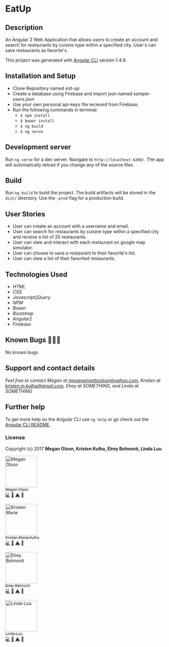 # EatUp

## Description

An Angular 2 Web Application that allows users to create an account and search for restaurants by cuisine type within a specified city. User's can save restaurants as favorite's.

This project was generated with [Angular CLI](https://github.com/angular/angular-cli) version 1.4.9.

## Installation and Setup

* Clone Repository named _eat-up_
* Create a database using Firebase and import json named _sample-users.json_
* Use your own personal api-keys file recieved from Firebase.
* Run the following commands in terminal:
  * `$ npm install`
  * `$ bower install`
  * `$ ng build`
  * `$ ng serve`

## Development server

Run `ng serve` for a dev server. Navigate to `http://localhost:4200/`. The app will automatically reload if you change any of the source files.

## Build

Run `ng build` to build the project. The build artifacts will be stored in the `dist/` directory. Use the `-prod` flag for a production build.

## User Stories

* User can create an account with a username and email.
* User can search for restaurants by cuisine type within a specified city and receive a list of 20 restaurants.
* User can view and interact with each restaurant on google map simulator.
* User can choose to save a restaurant to their favorite's list.
* User can view a list of their favorited restaurants.

## Technologies Used

* _HTML_
* _CSS_
* _Javascript/jQuery_
* _NPM_
* _Bower_
* _Bootstrap_
* _Angular2_
* _Firebase_

## Known Bugs 🐛🐛🐛

No known bugs

## Support and contact details

_Feel free to contact Megan at meganannetteolson@yahoo.com, Kristen at kristen.m.kulha@gmail.com, Elrey at SOMETHING, and Linda at SOMETHING_

## Further help

To get more help on the Angular CLI use `ng help` or go check out the [Angular CLI README](https://github.com/angular/angular-cli/blob/master/README.md).

### License

Copyright (c) 2017 **Megan Olson, Kristen Kulha, Elrey Belmonti, Linda Luu**

<img src="https://avatars.githubusercontent.com/MegOlson?s=100" width="100" alt="Megan Olson" /><br />[<sub>Megan Olson</sub>](https://github.com/MegOlson)<br />[💻](https://github.com/eat-up/commits?author=MegOlson) [📖](https://github.com/eat-up/commits?author=MegOlson) [⚠️](https://github.com/eat-up/commits?author=MegOlson) 🎨

<img src="https://avatars.githubusercontent.com/kristenmarie?s=100" width="100" alt="Kristen Marie" /><br />[<sub>Kristen Marie Kulha</sub>](https://github.com/kristenmarie)<br />[💻](https://github.com/eat-up/commits?author=kristenmarie) [📖](https://github.com/eat-up/commits?author=kristenmarie) [⚠️](https://github.com/eat-up/commits?author=kristenmarie) 🎨

<img src="https://avatars.githubusercontent.com/ElreyB?s=100" width="100" alt="Elrey Belmonti" /><br />[<sub>Elrey Belmonti</sub>](https://github.com/ElreyB)<br />[💻](https://github.com/ElreyB/eat-up/commits?author=ElreyB) [📖](https://github.com/ElreyB/eat-up/commits?author=ElreyB) [⚠️](https://github.com/ElreyB/eat-up/commits?author=ElreyB) 🎨

<img src="https://avatars.githubusercontent.com/tocodenow?s=100" width="100" alt="Linda Luu" /><br />[<sub>Linda Luu</sub>](https://github.com/tocodenow)<br />[💻](https://github.com/eat-up/commits?author=tocodenow) [📖](https://github.com/eat-up/commits?author=tocodenow) [⚠️](https://github.com/eat-up/commits?author=tocodenow) 🎨
